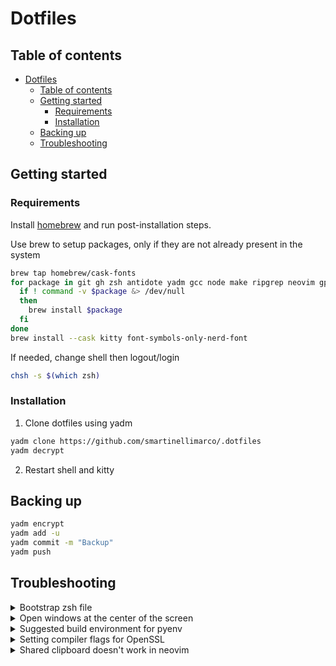 # Dotfiles

## Table of contents

<!--toc:start-->
- [Dotfiles](#dotfiles)
  - [Table of contents](#table-of-contents)
  - [Getting started](#getting-started)
    - [Requirements](#requirements)
    - [Installation](#installation)
  - [Backing up](#backing-up)
  - [Troubleshooting](#troubleshooting)
<!--toc:end-->

## Getting started

### Requirements

Install [homebrew](https://brew.sh/) and run post-installation steps.

Use brew to setup packages, only if they are not already present in the system
```bash
brew tap homebrew/cask-fonts
for package in git gh zsh antidote yadm gcc node make ripgrep neovim gpg fd; do
  if ! command -v $package &> /dev/null
  then
    brew install $package
  fi
done
brew install --cask kitty font-symbols-only-nerd-font
```

If needed, change shell then logout/login
```bash
chsh -s $(which zsh)
```

### Installation

1. Clone dotfiles using yadm

```bash
yadm clone https://github.com/smartinellimarco/.dotfiles
yadm decrypt
```

2. Restart shell and kitty

## Backing up
```bash
yadm encrypt
yadm add -u
yadm commit -m "Backup"
yadm push
```

## Troubleshooting

<details> 
  <summary> Bootstrap zsh file </summary>
<br>

Any initialization commands not intended to backed up can be placed in '.zsh_bootstrap'.

This file is automatically sourced in interactive and login shells.
</details>

<details>
  <summary> Open windows at the center of the screen </summary>
<br>

For Ubuntu and Gnome:

```bash
gsettings set org.gnome.mutter center-new-windows true 
```
</details>

<details>
  <summary> Suggested build environment for pyenv </summary>
<br>

Sometimes compiling (pyenv install) fails because of unmet system dependencies.

Follow these [instructions](https://github.com/pyenv/pyenv/wiki#suggested-build-environment) for a sane build environment.
</details>

<details>
  <summary> Setting compiler flags for OpenSSL </summary>
<br>

The Python compiler might not be able to find OpenSSL if it's installed with Homebrew.

The following command sets the corresponding flags with the correct installation path.

```bash
LDFLAGS="-Wl,-rpath,$(brew --prefix openssl)/lib" \
CPPFLAGS="-I$(brew --prefix openssl)/include" \
CONFIGURE_OPTS="--with-openssl=$(brew --prefix openssl)" \
pyenv install -v <PYTHON_VERSION>
```
</details>

<details>
  <summary> Shared clipboard doesn't work in neovim </summary>
<br>

In Ubuntu, this is most likely because of [xclip](https://linux.die.net/man/1/xclip) missing.

</details>

